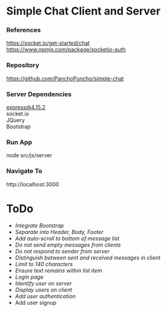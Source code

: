 
# Simple Chat Client and Server

### References
https://socket.io/get-started/chat
https://www.npmjs.com/package/socketio-auth

### Repository
https://github.com/PanchoPuncho/simple-chat

### Server Dependencies
express@4.15.2  
socket.io  
JQuery  
Bootstrap

### Run App
node src/js/server

### Navigate To
http://localhost:3000

# ToDo
- *Integrate Bootstrap*
- *Separate into Header, Body, Footer*
- *Add auto-scroll to bottom of message list*
- *Do not send empty messages from clients*
- *Do not respond to sender from server*
- *Distinguish between sent and received messages in client*
- *Limit to 140 characters*
- *Ensure text remains within list item*
- *Login page*
- *Identify user on server*
- *Display users on client*
- *Add user authentication*
- Add user signup
